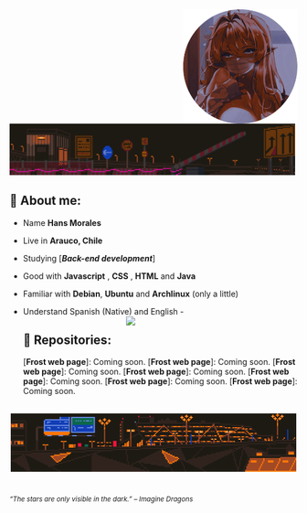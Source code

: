 <div>
<img src="./img/waifu_profile.png" width="200" align="right"/>
<br/>

<img src="./img/aboutme03.webp" width="500" />

## 🌱 About me:

- Name **Hans Morales**

- Live in **Arauco, Chile**

- Studying [***Back-end development***]

- Good with **Javascript** , **CSS** , **HTML** and **Java**

- Familiar with **Debian**, **Ubuntu** and **Archlinux** (only a little)

- Understand Spanish (Native) and English -<img src="./.gif" width="300" align="right" />
  <br/>

  ## 💫 Repositories:

  [**Frost web page**]: Coming soon.
  [**Frost web page**]: Coming soon.
  [**Frost web page**]: Coming soon.
  [**Frost web page**]: Coming soon.
  [**Frost web page**]: Coming soon.
  [**Frost web page**]: Coming soon.
  [**Frost web page**]: Coming soon.

<br/>
<div align="center">
<img src="./img/aboutme01.webp" width="500">
</div>
<br/>
  
<sub> *“The stars are only visible in the dark.” – Imagine Dragons* </sub>

</div>
